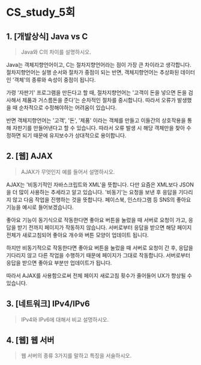 # CS_study_5회

## 1. [개발상식] Java vs C

> Java와 C의 차이를 설명하시오.

Java는 객체지향언어이고, C는 절차지향언어라는 점이 가장 큰 차이라고 생각합니다. 절차지향언어는 실행 순서와 절차가 중점이 되는 반면, 객체지향언어는 추상화된 데이터인 '객체'의 종류와 속성이 중점이 됩니다.

가령 '자판기' 프로그램을 만든다고 할 때, 절차지향언어는 '고객이 돈을 넣으면 돈을 검사해서 제품과 거스름돈을 준다'는 순차적인 절차를 중시합니다. 따라서 오류가 발생했을 때 순차적으로 수정해야하는 어려움이 있습니다. 

반면 객체지향언어는 '고객', '돈', '제품' 이라는 객체를 만들고 이들간의 상호작용을 통해 자판기를 만들어낸다고 할 수 있습니다. 따라서 오류 발생 시 해당 객체만을 찾아 수정하면 되기 때문에 유지보수가 상대적으로 용이합니다.



## 2. [웹] AJAX

> AJAX가 무엇인지 예를 들어서 설명하시오.

AJAX는 '비동기적인 자바스크립트와 XML'을 뜻합니다. 다만 요즘은 XML보다 JSON을 더 많이 사용하는 추세라고 알고 있습니다. '비동기'는 요청을 보낸 후 응답을 기다리지 않고 다음 작업을 진행하는 것을 뜻합니다. 페이스북, 인스타그램 등 SNS의 좋아요 기능을 예시로 들어보겠습니다.

좋아요 기능이 동기식으로 작동한다면 좋아요 버튼을 눌렀을 때 서버로 요청이 가고, 응답을 받기 전까지 페이지가 작동하지 않습니다. 서버로부터 응답을 받으면 해당 페이지 전체가 새로고침되어 좋아요 개수와 버튼 모양이 업데이트 됩니다.

하지만 비동기적으로 작동한다면 좋아요 버튼을 눌렀을 때 서버로 요청이 간 후, 응답을 기다리지 않고 다른 작업을 수행하기 때문에 페이지가 그대로 작동합니다. 서버로부터 응답을 받으면 좋아요 부분만 업데이트가 됩니다.

따라서 AJAX를 사용함으로써 전체 페이지 새로고침 횟수가 줄어들어 UX가 향상될 수 있습니다.



## 3. [네트워크] IPv4/IPv6

> IPv4와 IPv6에 대해서 비교 설명하시오.



## 4. [웹] 웹 서버

> 웹 서버의 종류 3가지를 말하고 특징을 서술하시오.

